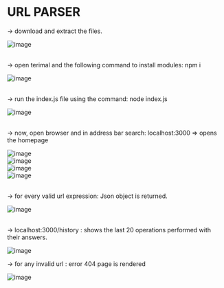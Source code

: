 # URL PARSER

-> download and extract the files.

![image](https://github.com/sequel-tj/urlParser/assets/74481733/08913b7d-ec93-4e6a-a8c9-c51887544a16)

<br>
-> open terimal and the following command to install modules: npm i

![image](https://github.com/sequel-tj/urlParser/assets/74481733/d6daaead-5088-48fa-8aa4-f28cfe428b6e)

<br>
-> run the index.js file using the command: node index.js
  
![image](https://github.com/sequel-tj/urlParser/assets/74481733/329148fc-e56a-46b8-929a-bbb270aba816)

<br>
-> now, open browser and in address bar search: localhost:3000 => opens the homepage

![image](https://github.com/sequel-tj/urlParser/assets/74481733/3a0e0f7c-fdca-458a-accd-c0659cb09ca8)
<br>
![image](https://github.com/sequel-tj/urlParser/assets/74481733/24e23dfc-686c-4179-9954-371c62d0e96a)
<br>
![image](https://github.com/sequel-tj/urlParser/assets/74481733/58867db8-789c-4bbd-8467-9b941c9e41e2)
<br>
![image](https://github.com/sequel-tj/urlParser/assets/74481733/3f41b8c2-df8b-4f86-a6b9-533595b9e790)

<br>
-> for every valid url expression: Json object is returned.

![image](https://github.com/sequel-tj/urlParser/assets/74481733/30b4b047-6739-4f8a-b906-3ceefe06901c)

<br>
-> localhost:3000/history : shows the last 20 operations performed with their answers.

![image](https://github.com/sequel-tj/urlParser/assets/74481733/50afe74e-e1da-406f-bb1f-3859fba02c97)

-> for any invalid url : error 404 page is rendered

![image](https://github.com/sequel-tj/urlParser/assets/74481733/04abfc0f-d76a-4bfa-83dd-bc46cba5ff31)

